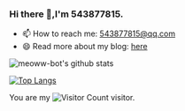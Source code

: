 ### Hi there 👋,I'm 543877815.

- 📫 How to reach me: 543877815@qq.com
- 😄 Read more about my blog: [here](https://543877815.github.io/)

![meoww-bot's github stats](https://github-readme-stats.vercel.app/api?username=543877815&show_icons=true)

[![Top Langs](https://github-readme-stats.vercel.app/api/top-langs/?username=543877815&layout=compact&langs_count=16)](https://github.com/yanxiangrong/github-readme-stats)

You are my ![Visitor Count](https://profile-counter.glitch.me/wisdom-zhe/count.svg) visitor.

